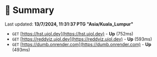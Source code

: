 # 📖 Summary
Last updated: **13/7/2024, 11:31:37 PTG "Asia/Kuala_Lumpur"**

- `GET` [https://hst.ujol.dev](https://hst.ujol.dev) - **Up** (752ms)
- `GET` [https://reddviz.ujol.dev](https://reddviz.ujol.dev) - **Up** (593ms)
- `GET` [https://dumb.onrender.com](https://dumb.onrender.com) - **Up** (493ms)
